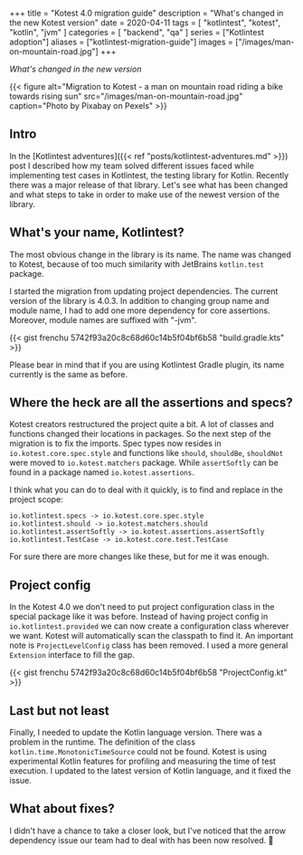 +++
title = "Kotest 4.0 migration guide"
description = "What's changed in the new Kotest version"
date = 2020-04-11
tags = [
    "kotlintest",
    "kotest",
    "kotlin",
    "jvm"
]
categories = [
    "backend",
    "qa"
]
series = ["Kotlintest adoption"]
aliases = ["kotlintest-migration-guide"]
images = ["/images/man-on-mountain-road.jpg"]
+++

_What's changed in the new version_

{{< figure alt="Migration to Kotest - a man on mountain road riding a bike towards rising sun" src="/images/man-on-mountain-road.jpg" caption="Photo by Pixabay on Pexels" >}}

## Intro

In the [Kotlintest adventures]({{< ref "posts/kotlintest-adventures.md" >}}) post
I described how my team solved different issues faced while implementing test cases in Kotlintest,
the testing library for Kotlin. Recently there was a major release of that library.
Let's see what has been changed and what steps to take in order to make use of the newest version of the library.

## What's your name, Kotlintest?

The most obvious change in the library is its name. The name was changed to Kotest, because of too much similarity with JetBrains `kotlin.test` package.

I started the migration from updating project dependencies. The current version of the library is 4.0.3. In addition to changing group name and module name, I had to add one more dependency for core assertions. Moreover, module names are suffixed with "-jvm".

{{< gist frenchu 5742f93a20c8c68d60c14b5f04bf6b58 "build.gradle.kts" >}}

Please bear in mind that if you are using Kotlintest Gradle plugin, its name currently is the same as before.

## Where the heck are all the assertions and specs?

Kotest creators restructured the project quite a bit. A lot of classes and functions changed their locations in packages. So the next step of the migration is to fix the imports. Spec types now resides in `io.kotest.core.spec.style` and functions like `should`, `shouldBe`, `shouldNot` were moved to `io.kotest.matchers` package. While `assertSoftly` can be found in a package named `io.kotest.assertions`.

I think what you can do to deal with it quickly, is to find and replace in the project scope:

    io.kotlintest.specs -> io.kotest.core.spec.style
    io.kotlintest.should -> io.kotest.matchers.should
    io.kotlintest.assertSoftly -> io.kotest.assertions.assertSoftly
    io.kotlintest.TestCase -> io.kotest.core.test.TestCase

For sure there are more changes like these, but for me it was enough.

## Project config

In the Kotest 4.0 we don't need to put project configuration class in the special package like it was before.
Instead of having project config in `io.kotlintest.provided` we can now create a configuration class wherever we want. Kotest will automatically scan the classpath to find it. An important note is `ProjectLevelConfig` class has been removed. I used a more general `Extension` interface to fill the gap.

{{< gist frenchu 5742f93a20c8c68d60c14b5f04bf6b58 "ProjectConfig.kt" >}}

## Last but not least

Finally, I needed to update the Kotlin language version. There was a problem in the runtime. The definition of the class `kotlin.time.MonotonicTimeSource` could not be found. Kotest is using experimental Kotlin features for profiling and measuring the time of test execution. I updated to the latest version of Kotlin language, and it fixed the issue.

## What about fixes?

I didn't have a chance to take a closer look, but I've noticed that the arrow dependency issue our team had to deal with has been now resolved. :tada: